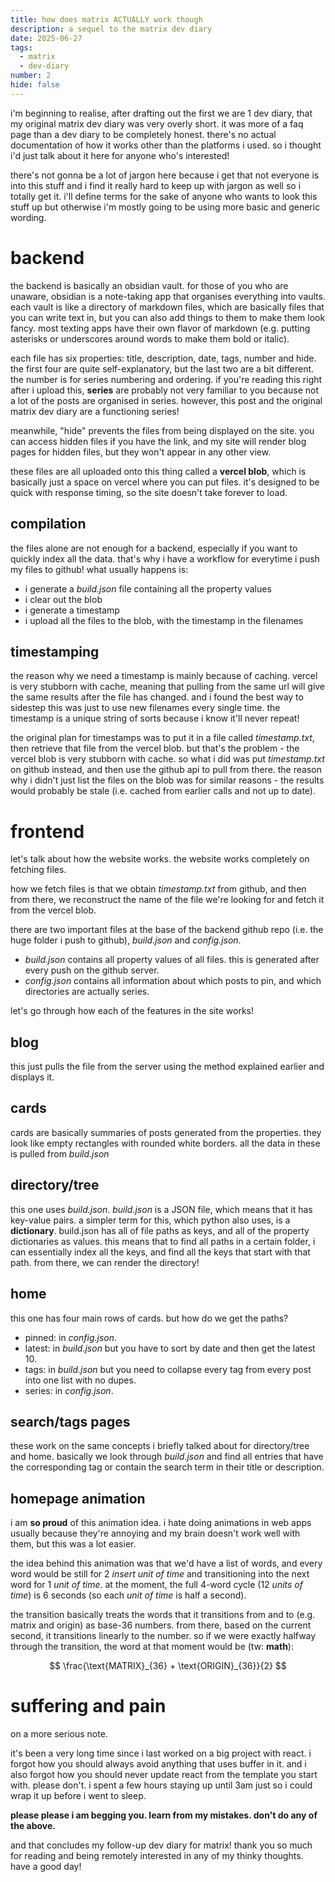 ```yaml
---
title: how does matrix ACTUALLY work though
description: a sequel to the matrix dev diary
date: 2025-06-27
tags:
  - matrix
  - dev-diary
number: 2
hide: false
---
```

i'm beginning to realise, after drafting out the first we are 1 dev diary, that my original matrix dev diary was very overly short. it was more of a faq page than a dev diary to be completely honest. there's no actual documentation of how it works other than the platforms i used. so i thought i'd just talk about it here for anyone who's interested!

there's not gonna be a lot of jargon here because i get that not everyone is into this stuff and i find it really hard to keep up with jargon as well so i totally get it. i'll define terms for the sake of anyone who wants to look this stuff up but otherwise i'm mostly going to be using more basic and generic wording.
# backend
the backend is basically an obsidian vault. for those of you who are unaware, obsidian is a note-taking app that organises everything into vaults. each vault is like a directory of markdown files, which are basically files that you can write text in, but you can also add things to them to make them look fancy. most texting apps have their own flavor of markdown (e.g. putting asterisks or underscores around words to make them bold or italic).

each file has six properties: title, description, date, tags, number and hide. the first four are quite self-explanatory, but the last two are a bit different. the number is for series numbering and ordering. if you're reading this right after i upload this, **series** are probably not very familiar to you because not a lot of the posts are organised in series. however, this post and the original matrix dev diary are a functioning series!

meanwhile, "hide" prevents the files from being displayed on the site. you can access hidden files if you have the link, and my site will render blog pages for hidden files, but they won't appear in any other view.

these files are all uploaded onto this thing called a **vercel blob**, which is basically just a space on vercel where you can put files. it's designed to be quick with response timing, so the site doesn't take forever to load.
## compilation
the files alone are not enough for a backend, especially if you want to quickly index all the data. that's why i have a workflow for everytime i push my files to github! what usually happens is:
- i generate a *build.json* file containing all the property values
- i clear out the blob
- i generate a timestamp
- i upload all the files to the blob, with the timestamp in the filenames
## timestamping
the reason why we need a timestamp is mainly because of caching. vercel is very stubborn with cache, meaning that pulling from the same url will give the same results after the file has changed. and i found the best way to sidestep this was just to use new filenames every single time. the timestamp is a unique string of sorts because i know it'll never repeat!

the original plan for timestamps was to put it in a file called *timestamp.txt*, then retrieve that file from the vercel blob. but that's the problem - the vercel blob is very stubborn with cache. so what i did was put *timestamp.txt* on github instead, and then use the github api to pull from there. the reason why i didn't just list the files on the blob was for similar reasons - the results would probably be stale (i.e. cached from earlier calls and not up to date).
# frontend
let's talk about how the website works. the website works completely on fetching files. 

how we fetch files is that we obtain *timestamp.txt* from github, and then from there, we reconstruct the name of the file we're looking for and fetch it from the vercel blob.

there are two important files at the base of the backend github repo (i.e. the huge folder i push to github), *build.json* and *config.json*.
- *build.json* contains all property values of all files. this is generated after every push on the github server.
- *config.json* contains all information about which posts to pin, and which directories are actually series.

let's go through how each of the features in the site works!
## blog
this just pulls the file from the server using the method explained earlier and displays it.
## cards
cards are basically summaries of posts generated from the properties. they look like empty rectangles with rounded white borders. all the data in these is pulled from *build.json*
## directory/tree
this one uses *build.json*. *build.json* is a JSON file, which means that it has key-value pairs. a simpler term for this, which python also uses, is a **dictionary**. build.json has all of file paths as keys, and all of the property dictionaries as values. this means that to find all paths in a certain folder, i can essentially index all the keys, and find all the keys that start with that path. from there, we can render the directory!
## home
this one has four main rows of cards. but how do we get the paths?
- pinned: in *config.json*.
- latest: in *build.json* but you have to sort by date and then get the latest 10.
- tags: in *build.json* but you need to collapse every tag from every post into one list with no dupes.
- series: in *config.json*.
## search/tags pages
these work on the same concepts i briefly talked about for directory/tree and home. basically we look through *build.json* and find all entries that have the corresponding tag or contain the search term in their title or description.
## homepage animation
i am **so proud** of this animation idea. i hate doing animations in web apps usually because they're annoying and my brain doesn't work well with them, but this was a lot easier.

the idea behind this animation was that we'd have a list of words, and every word would be still for 2 *insert unit of time* and transitioning into the next word for 1 *unit of time*. at the moment, the full 4-word cycle (12 *units of time*) is 6 seconds (so each *unit of time* is half a second). 

the transition basically treats the words that it transitions from and to (e.g. matrix and origin) as base-36 numbers. from there, based on the current second, it transitions linearly to the number. so if we were exactly halfway through the transition, the word at that moment would be (tw: **math**):

$$
\frac{\text{MATRIX}_{36} + \text{ORIGIN}_{36}}{2}
$$
# suffering and pain
on a more serious note.

it's been a very long time since i last worked on a big project with react. i forgot how you should always avoid anything that uses buffer in it. and i also forgot how you should never update react from the template you start with. please don't. i spent a few hours staying up until 3am just so i could wrap it up before i went to sleep.

**please please i am begging you. learn from my mistakes. don't do any of the above.**

and that concludes my follow-up dev diary for matrix! thank you so much for reading and being remotely interested in any of my thinky thoughts. have a good day!
